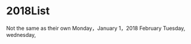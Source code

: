 # 2018List
Not the same as their own
    Monday，January 1，2018                               February
    Tuesday,  
    wednesday, 
